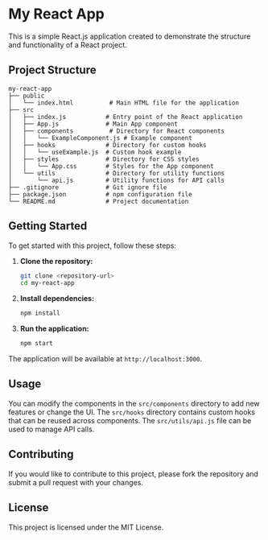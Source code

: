 # My React App

This is a simple React.js application created to demonstrate the structure and functionality of a React project.

## Project Structure

```
my-react-app
├── public
│   └── index.html          # Main HTML file for the application
├── src
│   ├── index.js           # Entry point of the React application
│   ├── App.js             # Main App component
│   ├── components          # Directory for React components
│   │   └── ExampleComponent.js # Example component
│   ├── hooks              # Directory for custom hooks
│   │   └── useExample.js  # Custom hook example
│   ├── styles             # Directory for CSS styles
│   │   └── App.css        # Styles for the App component
│   └── utils              # Directory for utility functions
│       └── api.js         # Utility functions for API calls
├── .gitignore             # Git ignore file
├── package.json           # npm configuration file
└── README.md              # Project documentation
```

## Getting Started

To get started with this project, follow these steps:

1. **Clone the repository:**
   ```bash
   git clone <repository-url>
   cd my-react-app
   ```

2. **Install dependencies:**
   ```bash
   npm install
   ```

3. **Run the application:**
   ```bash
   npm start
   ```

The application will be available at `http://localhost:3000`.

## Usage

You can modify the components in the `src/components` directory to add new features or change the UI. The `src/hooks` directory contains custom hooks that can be reused across components. The `src/utils/api.js` file can be used to manage API calls.

## Contributing

If you would like to contribute to this project, please fork the repository and submit a pull request with your changes.

## License

This project is licensed under the MIT License.